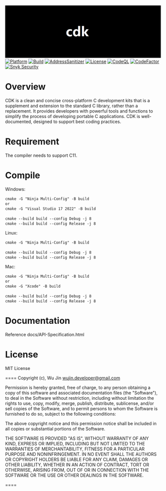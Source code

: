 ![image](https://github.com/wujin1989/cdk/blob/main/docs/images/logo.png)
[![Platform](https://img.shields.io/badge/platform-linux%7Cmacosx%7Cwindows-ff69b4)](https://github.com/wujin1989/cdk/actions/workflows/main.yml)
[![Build](https://github.com/wujin1989/cdk/actions/workflows/main.yml/badge.svg)](https://github.com/wujin1989/cdk/actions/workflows/main.yml)
[![AddressSanitizer](https://img.shields.io/badge/AddressSanitizer-checked-yellowgreen)](https://github.com/google/sanitizers/wiki/AddressSanitizer)
[![License](https://img.shields.io/badge/license-MIT-black)](LICENSE)
[![CodeQL](https://github.com/wujin1989/cdk/actions/workflows/codeql.yml/badge.svg)](https://github.com/wujin1989/cdk/actions/workflows/codeql.yml)
[![CodeFactor](https://www.codefactor.io/repository/github/wujin1989/cdk/badge)](https://www.codefactor.io/repository/github/wujin1989/cdk)
[![Snyk Security](https://github.com/wujin1989/cdk/actions/workflows/snyk-security.yml/badge.svg)](https://github.com/wujin1989/cdk/actions/workflows/snyk-security.yml)

# Overview
CDK is a clean and concise cross-platform C development kits that is a supplement and extension to the standard C library, rather than a replacement. It provides developers with powerful tools and functions to simplify the process of developing portable C applications. CDK is well-documented, designed to support best coding practices.

# Requirement
The compiler needs to support C11.


# Compile
Windows:

    cmake -G "Ninja Multi-Config" -B build
    or
    cmake -G "Visual Studio 17 2022" -B build

    cmake --build build --config Debug -j 8
    cmake --build build --config Release -j 8

Linux:

    cmake -G "Ninja Multi-Config" -B build
	
    cmake --build build --config Debug -j 8
    cmake --build build --config Release -j 8

Mac:

    cmake -G "Ninja Multi-Config" -B build
    or
    cmake -G "Xcode" -B build

    cmake --build build --config Debug -j 8
    cmake --build build --config Release -j 8

# Documentation
Reference docs/API-Specification.html


# License
MIT License

====
Copyright (c), Wu Jin <wujin.developer@gmail.com>

Permission is hereby granted, free of charge, to any person obtaining a copy
of this software and associated documentation files (the "Software"), to
deal in the Software without restriction, including without limitation the
rights to use, copy, modify, merge, publish, distribute, sublicense, and/or
sell copies of the Software, and to permit persons to whom the Software is
furnished to do so, subject to the following conditions:

The above copyright notice and this permission notice shall be included in
all copies or substantial portions of the Software.

THE SOFTWARE IS PROVIDED "AS IS", WITHOUT WARRANTY OF ANY KIND, EXPRESS OR
IMPLIED, INCLUDING BUT NOT LIMITED TO THE WARRANTIES OF MERCHANTABILITY,
FITNESS FOR A PARTICULAR PURPOSE AND NONINFRINGEMENT. IN NO EVENT SHALL THE
AUTHORS OR COPYRIGHT HOLDERS BE LIABLE FOR ANY CLAIM, DAMAGES OR OTHER
LIABILITY, WHETHER IN AN ACTION OF CONTRACT, TORT OR OTHERWISE, ARISING
FROM, OUT OF OR IN CONNECTION WITH THE SOFTWARE OR THE USE OR OTHER DEALINGS
IN THE SOFTWARE.

====
